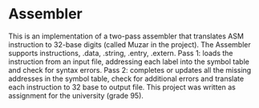 # Assembler
This is an implementation of a two-pass assembler that translates ASM instruction to 32-base digits (called Muzar in the project). The Assembler supports instructions, .data, .string, .entry, .extern. 
Pass 1: loads the instruction from an input file, addressing each label into the symbol table and check for syntax errors. 
Pass 2: completes or updates all the missing addresses in the symbol table, check for additional errors and translate each instruction to 32 base to output file. 
This project was written as assignment for the university (grade 95).
